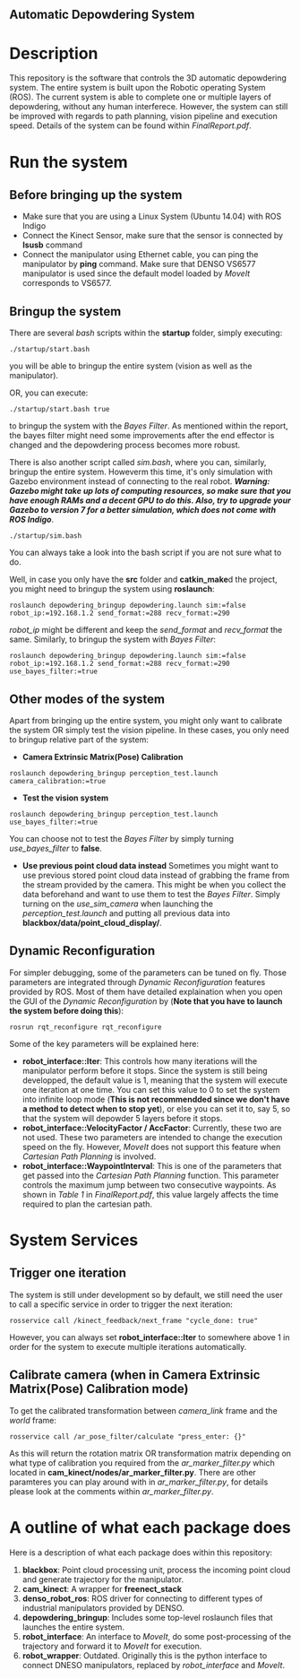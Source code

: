 <!-- README for Automatic Depowdering System -->
<!-- Author:      Bosch Tang -->
<!-- Email:       booooooshat1994@gmail.com -->

Automatic Depowdering System
---

# Description 
This repository is the software that controls the 3D automatic depowdering system. The entire system is built upon the Robotic operating System (ROS). The current system is able to complete one or multiple layers of depowdering, without any human interferece. However, the system can still be improved with regards to path planning, vision pipeline and execution speed. Details of the system can be found within _FinalReport.pdf_.

# Run the system
## Before bringing up the system
+ Make sure that you are using a Linux System (Ubuntu 14.04) with ROS Indigo
+ Connect the Kinect Sensor, make sure that the sensor is connected by **lsusb** command
+ Connect the manipulator using Ethernet cable, you can ping the manipulator by **ping** command. Make sure that DENSO VS6577 manipulator is used since the default model loaded by _MoveIt_ corresponds to VS6577.

## Bringup the system
There are several _bash_ scripts within the **startup** folder, simply executing:
```
./startup/start.bash
```
you will be able to bringup the entire system (vision as well as the manipulator).

OR, you can execute:
```
./startup/start.bash true
```
to bringup the system with the _Bayes Filter_. As mentioned within the report, the bayes filter might need some improvements after the end effector is changed and the depowdering process becomes more robust.

There is also another script called _sim.bash_, where you can, similarly, bringup the entire system. Howeverm this time, it's only simulation with Gazebo environment instead of connecting to the real robot. _**Warning: Gazebo might take up lots of computing resources, so make sure that you have enough RAMs and a decent GPU to do this. Also, try to upgrade your Gazebo to version 7 for a better simulation, which does not come with ROS Indigo**_.
```
./startup/sim.bash
```
You can always take a look into the bash script if you are not sure what to do.

Well, in case you only have the **src** folder and **catkin_make**d the project, you might need to bringup the system using **roslaunch**:
```
roslaunch depowdering_bringup depowdering.launch sim:=false robot_ip:=192.168.1.2 send_format:=288 recv_format:=290
```
_robot_ip_ might be different and keep the _send_format_ and _recv_format_ the same.
Similarly, to bringup the system with _Bayes Filter_:
```
roslaunch depowdering_bringup depowdering.launch sim:=false robot_ip:=192.168.1.2 send_format:=288 recv_format:=290 use_bayes_filter:=true
```

## Other modes of the system
Apart from bringing up the entire system, you might only want to calibrate the system OR simply test the vision pipeline. In these cases, you only need to bringup relative part of the system:
+ **Camera Extrinsic Matrix(Pose) Calibration**
```
roslaunch depowdering_bringup perception_test.launch camera_calibration:=true
```
+ **Test the vision system**
```
roslaunch depowdering_bringup perception_test.launch use_bayes_filter:=true
```
You can choose not to test the _Bayes Filter_ by simply turning _use_bayes_filter_ to **false**.
+ **Use previous point cloud data instead**
Sometimes you might want to use previous stored point cloud data instead of grabbing the frame from the stream provided by the camera. This might be when you collect the data beforehand and want to use them to test the _Bayes Filter_. Simply turning on the _use_sim_camera_ when launching the _perception_test.launch_ and putting all previous data into **blackbox/data/point_cloud_display/**.

## Dynamic Reconfiguration
For simpler debugging, some of the parameters can be tuned on fly. Those parameters are integrated through _Dynamic Reconfiguration_ features provided by ROS. Most of them have detailed explaination when you open the GUI of the _Dynamic Reconfiguration_ by (**Note that you have to launch the system before doing this**):
```
rosrun rqt_reconfigure rqt_reconfigure
```
Some of the key parameters will be explained here:
+ **robot_interface::Iter**: This controls how many iterations will the manipulator perform before it stops. Since the system is still being developped, the default value is 1, meaning that the system will execute one iteration at one time. You can set this value to 0 to set the system into infinite loop mode (**This is not recommendded since we don't have a method to detect when to stop yet**), or else you can set it to, say 5, so that the system will depowder 5 layers before it stops.
+ **robot_interface::VelocityFactor / AccFactor**: Currently, these two are not used. These two parameters are intended to change the execution speed on the fly. However, _MoveIt_ does not support this feature when _Cartesian Path Planning_ is involved.
+ **robot_interface::WaypointInterval**: This is one of the parameters that get passed into the _Cartesian Path Planning_ function. This parameter controls the maximum jump between two consecutive waypoints. As shown in _Table 1_ in _FinalReport.pdf_, this value largely affects the time required to plan the cartesian path.

# System Services
## Trigger one iteration
The system is still under development so by default, we still need the user to call a specific service in order to trigger the next iteration:
```
rosservice call /kinect_feedback/next_frame "cycle_done: true"
```
However, you can always set **robot_interface::Iter** to somewhere above 1 in order for the system to execute multiple iterations automatically.

## Calibrate camera (when in Camera Extrinsic Matrix(Pose) Calibration mode)
To get the calibrated transformation between _camera_link_ frame and the _world_ frame:
```
rosservice call /ar_pose_filter/calculate "press_enter: {}"
```
As this will return the rotation matrix OR transformation matrix depending on what type of calibration you required from the _ar_marker_filter.py_ which located in **cam_kinect/nodes/ar_marker_filter.py**. There are other paramteres you can play around with in _ar_marker_filter.py_, for details please look at the comments within _ar_marker_filter.py_.

# A outline of what each package does
Here is a description of what each package does within this repository:
1. **blackbox**: Point cloud processing unit, process the incoming point cloud and generate trajectory for the manipulator.
2. **cam_kinect**: A wrapper for **freenect_stack**
3. **denso_robot_ros**: ROS driver for connecting to different types of industrial manipulators provided by DENSO.
4. **depowdering_bringup**: Includes some top-level roslaunch files that launches the entire system.
5. **robot_interface**: An interface to _MoveIt_, do some post-processing of the trajectory and forward it to _MoveIt_ for execution.
6. **robot_wrapper**: Outdated. Originally this is the python interface to connect DNESO manipulators, replaced by _robot_interface_ and _MoveIt_.
